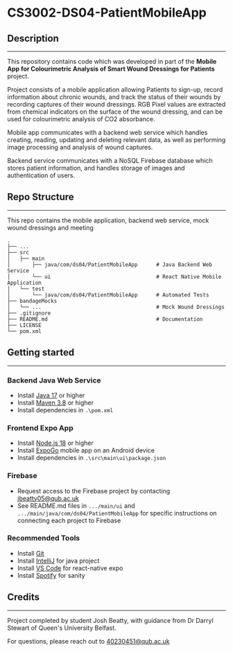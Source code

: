 # CS3002-DS04-PatientMobileApp

## Description
***
This repository contains code which was developed in part of the **Mobile App for Colourimetric Analysis of Smart Wound Dressings for Patients** project.

Project consists of a mobile application allowing Patients to sign-up, record information about chronic wounds, and track the status of their wounds by recording captures of their wound dressings.
RGB Pixel values are extracted from chemical indicators on the surface of the wound dressing, and can be used for colourimetric analysis of CO2 absorbance.

Mobile app communicates with a backend web service which handles creating, reading, updating and deleting relevant data, as well as performing image processing and analysis of wound captures.

Backend service communicates with a NoSQL Firebase database which stores patient information, and handles storage of images and authentication of users.

## Repo Structure
***

This repo contains the mobile application, backend web service, mock wound dressings and meeting

    .
    ├── ...
    ├── src
    │   ├── main
    │       ├── java/com/ds04/PatientMobileApp      # Java Backend Web Service
    │       └── ui                                  # React Native Mobile Application
    │   └── test
    │       └── java/com/ds04/PatientMobileApp      # Automated Tests
    ├── bandageMocks
    │   └── ...                                     # Mock Wound Dressings
    ├── .gitignore
    ├── README.md                                   # Documentation
    ├── LICENSE
    └── pom.xml

## Getting started
***

### Backend Java Web Service

- Install [Java 17](https://www.oracle.com/java/technologies/javase/jdk17-archive-downloads.html) or higher
- Install [Maven 3.8](https://maven.apache.org/download.cgi) or higher
- Install dependencies in `.\pom.xml`

### Frontend Expo App

- Install [Node.js 18](https://nodejs.org/en) or higher
- Install [ExpoGo](https://expo.dev/client) mobile app on an Android device
- Install dependencies in `.\src\main\ui\package.json`

### Firebase

- Request access to the Firebase project by contacting jbeatty05@qub.ac.uk
- See README.md files in `.../main/ui` and `.../main/java/com/ds04/PatientMobileApp` for specific instructions on connecting each project to Firebase

### Recommended Tools

- Install [Git](https://git-scm.com/downloads)
- Install [IntelliJ](https://www.jetbrains.com/idea/) for java project
- Install [VS Code](https://code.visualstudio.com/) for react-native expo
- Install [Spotify](https://open.spotify.com/) for sanity

## Credits
***

Project completed by student Josh Beatty, with guidance from Dr Darryl Stewart of Queen's University Belfast.

For questions, please reach out to 40230451@qub.ac.uk